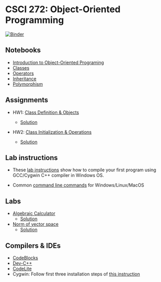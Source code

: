 # CSCI 272: Object-Oriented Programming

[![Binder](https://mybinder.org/badge_logo.svg)](https://mybinder.org/v2/gh/wildart/CSCI272/master)

## Notebooks

- [Introduction to Object-Oriented Programing](https://nbviewer.jupyter.org/github/wildart/CSCI272/blob/master/notebooks/Into-to-OOP.ipynb)
- [Classes](https://nbviewer.jupyter.org/github/wildart/CSCI272/blob/master/notebooks/Classes.ipynb)
- [Operators](https://nbviewer.jupyter.org/github/wildart/CSCI272/blob/master/notebooks/Operators.ipynb)
- [Inheritance](https://nbviewer.jupyter.org/github/wildart/CSCI272/blob/master/notebooks/Inheritance.ipynb)
- [Polymorphism](https://nbviewer.jupyter.org/github/wildart/CSCI272/blob/master/notebooks/Polymorphism.ipynb)

## Assignments

- HW1: [Class Definition & Objects](hw1.md)
    - [Solution](https://nbviewer.jupyter.org/github/wildart/CSCI272/blob/master/notebooks/Simulation.ipynb)

- HW2: [Class Initialization & Operations](hw2.md)
    - [Solution](https://nbviewer.jupyter.org/github/wildart/CSCI272/blob/master/notebooks/Simulation2.ipynb)

## Lab instructions

- These [lab instructions](First-lab-instructions.md) show how to compile your first program using GCC/Cygwin C++ compiler in Windows OS.

- Common [command line commands](cmd.md) for Windows/Linux/MacOS

## Labs

- [Algebraic Calculator](https://nbviewer.jupyter.org/github/wildart/CSCI272/blob/master/notebooks/Lab%201.ipynb)
    - [Solution](https://nbviewer.jupyter.org/github/wildart/CSCI272/blob/master/notebooks/Lab%201%20Solution.ipynb)
- [Norm of vector space](https://nbviewer.jupyter.org/github/wildart/CSCI272/blob/master/notebooks/Lab%202.ipynb)
    - [Solution](https://nbviewer.jupyter.org/github/wildart/CSCI272/blob/master/notebooks/Lab%202%20Solution.ipynb)



## Compilers & IDEs

- [CodeBlocks](http://www.codeblocks.org/)
- [Dev-C++](https://www.bloodshed.net/devcpp.html)
- [CodeLite](https://codelite.org/)
- Cygwin: Follow first three installation steps of [this instruction](https://warwick.ac.uk/fac/sci/moac/people/students/peter_cock/cygwin/)
